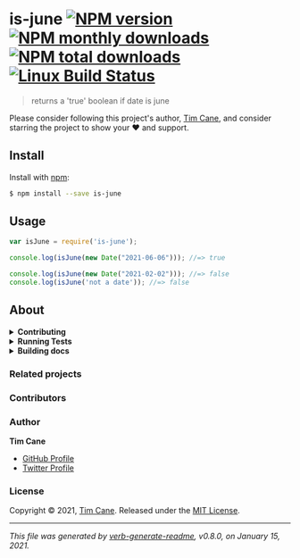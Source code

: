 # is-june [![NPM version](https://img.shields.io/npm/v/is-june.svg?style=flat)](https://www.npmjs.com/package/is-june) [![NPM monthly downloads](https://img.shields.io/npm/dm/is-june.svg?style=flat)](https://npmjs.org/package/is-june) [![NPM total downloads](https://img.shields.io/npm/dt/is-june.svg?style=flat)](https://npmjs.org/package/is-june) [![Linux Build Status](https://img.shields.io/travis/TJC-js/is-june.svg?style=flat&label=Travis)](https://travis-ci.org/TJC-js/is-june) 

> returns a 'true' boolean if date is june

Please consider following this project's author, [Tim Cane](https://github.com/timcane), and consider starring the project to show your :heart: and support.

## Install
Install with [npm](https://www.npmjs.com/):

```sh
$ npm install --save is-june
```

## Usage

```js
var isJune = require('is-june');

console.log(isJune(new Date("2021-06-06"))); //=> true

console.log(isJune(new Date("2021-02-02"))); //=> false
console.log(isJune('not a date')); //=> false
```

## About
<details>
  <summary><strong>Contributing</strong></summary>

Pull requests and stars are always welcome. For bugs and feature requests, [please create an issue](../../issues/new).

</details>

<details>
  <summary><strong>Running Tests</strong></summary>

Running and reviewing unit tests is a great way to get familiarized with a library and its API. You can install dependencies and run tests with the following command:

```sh
$ npm install && npm test
```

</details>

<details>
  <summary><strong>Building docs</strong></summary>

_(This project's readme.md is generated by [verb](https://github.com/verbose/verb-generate-readme), please don't edit the readme directly. Any changes to the readme must be made in the [.verb.md](.verb.md) readme template.)_

To generate the readme, run the following command:

```sh
$ npm install -g verbose/verb#dev verb-generate-readme && verb
```

</details>

### Related projects

### Contributors

### Author
**Tim Cane**
+ [GitHub Profile](https://github.com/timcane)
+ [Twitter Profile](https://twitter.com/timcane)

### License
Copyright © 2021, [Tim Cane](https://github.com/timcane).
Released under the [MIT License](LICENSE).

***

_This file was generated by [verb-generate-readme](https://github.com/verbose/verb-generate-readme), v0.8.0, on January 15, 2021._


